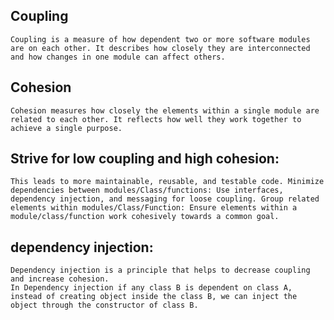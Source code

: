 ## Coupling
    Coupling is a measure of how dependent two or more software modules are on each other. It describes how closely they are interconnected and how changes in one module can affect others.

## Cohesion
    Cohesion measures how closely the elements within a single module are related to each other. It reflects how well they work together to achieve a single purpose.

## Strive for low coupling and high cohesion: 
    This leads to more maintainable, reusable, and testable code. Minimize dependencies between modules/Class/functions: Use interfaces, dependency injection, and messaging for loose coupling. Group related elements within modules/Class/Function: Ensure elements within a module/class/function work cohesively towards a common goal.

## dependency injection:
    Dependency injection is a principle that helps to decrease coupling and increase cohesion.
    In Dependency injection if any class B is dependent on class A, instead of creating object inside the class B, we can inject the object through the constructor of class B.
    